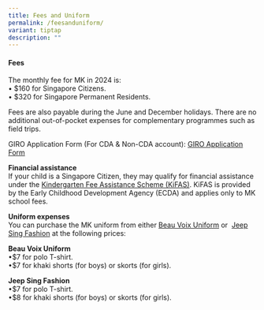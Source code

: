 ```yaml
---
title: Fees and Uniform
permalink: /feesanduniform/
variant: tiptap
description: ""
---
```

<h4><strong>Fees</strong></h4>
<p>The monthly fee for MK in 2024 is:
<br>• $160 for Singapore Citizens.
<br>• $320 for Singapore Permanent Residents.</p>
<p>Fees are also payable during the June and December holidays. There are
no additional out-of-pocket expenses for complementary programmes such
as field trips.</p>
<p></p>
<p>GIRO Application Form (For CDA &amp; Non-CDA account): <a href="/files/MK Waterway/ii__Interbank_GIRO_Form__1_.pdf" rel="noopener nofollow" target="_blank">GIRO Application Form</a>
</p>
<p></p>
<p><strong>Financial assistance</strong>
<br>If your child is a Singapore Citizen, they may qualify for financial assistance
under the&nbsp;<a href="https://www.ecda.gov.sg/parents/subsidies-financial-assistance" rel="noopener noreferrer nofollow" target="_blank">Kindergarten Fee Assistance Scheme (KiFAS)</a>.
KiFAS is provided by the Early Childhood Development Agency (ECDA) and
applies only to MK school fees.</p>
<p></p>
<p><strong>Uniform expenses</strong>
<br>You can purchase the MK uniform from either&nbsp;<a href="https://www.beauvoix.com.sg/products/moe-kindergarten" rel="noopener noreferrer nofollow" target="_blank">Beau Voix Uniform</a>&nbsp;or&nbsp;
<a href="https://jeepsinguniform.com/collections/moe-kindergarten-uniforms" rel="noopener noreferrer nofollow" target="_blank">Jeep Sing Fashion</a>&nbsp;at the following prices:</p>
<p><strong>Beau Voix Uniform</strong>
<br>•$7 for polo T-shirt.
<br>•$7 for khaki shorts (for boys) or skorts (for girls).</p>
<p><strong>Jeep Sing Fashion</strong>
<br>•$7 for polo T-shirt.
<br>•$8 for khaki shorts (for boys) or skorts (for girls).</p>
<p></p>
<p></p>